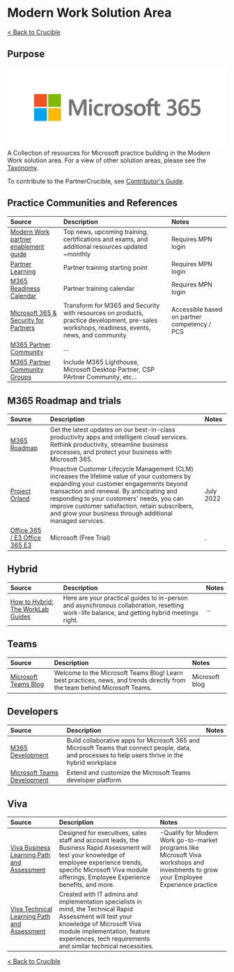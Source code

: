 # Modern Work Solution Area

[< Back to Crucible](./)
## Purpose

![Microsoft 365](./Library/Microsoft365_logo_horiz_c-gray_rgb.png)
<br>
A Collection of resources for Microsoft practice building in the Modern Work solution area. For a view of other solution areas, please see the [Taxonomy](Taxonomy.md). 

To contribute to the PartnerCrucible, see [Contributor's Guide](ContributorsGuide).

## Practice Communities and References

Source | Description | Notes
:----- | :-----  | :-----
[Modern Work partner enablement guide](https://assetsprod.microsoft.com/mpn/en-us/modern-work-partner-enablement.pdf)| Top news, upcoming training, certifications and exams, and additional resources updated ~monthly | Requires MPN login
[Partner Learning](https://readiness.transform.microsoft.com/)| Partner training starting point| Requires MPN login
[M365 Readiness Calendar](https://cloudpartners.transform.microsoft.com/readiness/calendar) | Partner training calendar | Requires MPN login
[Microsoft 365 & Security for Partners](https://cloudpartners.transform.microsoft.com)|Transform for M365 and Security with resources on products, practice development, pre-sales workshops, readiness, events, news, and community | Accessible based on partner competency / PCS
[M365 Partner Community](https://www.yammer.com/office365partners/#/home)|...|
[M365 Partner Community Groups](https://www.yammer.com/office365partners/#/groups/suggested) | Include M365 Lighthouse, Microsoft Desktop Partner, CSP PArtner Community, etc...

## M365 Roadmap and trials

Source | Description | Notes
:----- | :-----  | :-----
[M365 Roadmap](http://aka.ms/M365Roadmap) | Get the latest updates on our best-in-class productivity apps and intelligent cloud services. Rethink productivity, streamline business processes, and protect your business with Microsoft 365. | |
[Project Orland](https://techcommunity.microsoft.com/t5/small-and-medium-business-blog/project-orland-for-microsoft-365-heads-for-public-preview/ba-p/3571517) | Proactive Customer Lifecycle Management (CLM) increases the lifetime value of your customers by expanding your customer engagements beyond transaction and renewal. By anticipating and responding to your customers' needs, you can improve customer satisfaction, retain subscribers, and grow your business through additional managed services. | July 2022 
[Office 365 / E3 Office 365 E3](https://go.microsoft.com/fwlink/p/?LinkID=403802&clcid=0x1009&culture=en-ca&country=CA)| Microsoft (Free Trial) | .

## Hybrid

Source | Description | Notes
:----- | :-----  | :-----
[How to Hybrid: The WorkLab Guides](https://www.microsoft.com/en-us/worklab/hybrid-work-guides)| Here are your practical guides to in-person and asynchronous collaboration, resetting work-life balance, and getting hybrid meetings right.|...

## Teams

Source | Description | Notes
:----- | :-----  | :-----
[Microsoft Teams Blog](https://techcommunity.microsoft.com/t5/microsoft-teams-blog/bg-p/MicrosoftTeamsBlog)| Welcome to the Microsoft Teams Blog! Learn best practices, news, and trends directly from the team behind Microsoft Teams. | Microsoft blog

## Developers

Source | Description | Notes
:----- | :-----  | :-----
[M365 Development](https://developer.microsoft.com/en-us/microsoft-365/?utm_source=developermscom)| Build collaborative apps for Microsoft 365 and Microsoft Teams that connect people, data, and processes to help users thrive in the hybrid workplace | 
[Microsoft Teams Development](https://developer.microsoft.com/en-us/microsoft-teams?utm_source=developermscom) | Extend and customize the Microsoft Teams developer platform | 

## Viva

Source | Description | Notes
:----- | :-----  | :-----
[Viva Business Learning Path and Assessment](https://partner.microsoft.com/en-US/training/assets/collection/microsoft-viva-employee-experience-business-learning-path#/)| Designed for executives, sales staff and account leads, the Business Rapid Assessment will test your knowledge of employee experience trends, specific Microsoft Viva module offerings, Employee Experience benefits, and more. | -Qualify for Modern Work go-to-market programs like Microsoft Viva workshops and investments to grow your Employee Experience practice
[Viva Technical Learning Path and Assessment](https://partner.microsoft.com/en-US/training/assets/collection/microsoft-viva-employee-experience-technical-learning-path#/)| Created with IT admins and implementation specialists in mind, the Technical Rapid Assessment will test your knowledge of Microsoft Viva module implementation, feature experiences, tech requirements and similar technical necessities.


[< Back to Crucible](./)